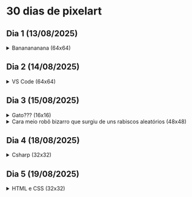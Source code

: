 # 30 dias de pixelart

## Dia 1 (13/08/2025)

<details>
    <summary>Bananananana (64x64)</summary> 
    <img src="dia01/banana/banana.png">
</details>

## Dia 2 (14/08/2025)

<details>
    <summary>VS Code (64x64)</summary> 
    <img title="1.0" src="dia02/vscode/vscode1.0.png">
    <img title="2.0" src="dia02/vscode/vscode2.0.png">
    <!-- <img title="2.0 com borda" src="dia02/vscode/vscode2.0_borda.png"> -->
</details>

## Dia 3 (15/08/2025)

<details>
    <summary>Gato??? (16x16)</summary> 
    <img title="1.0" src="dia03/gato.png">
    <img title="2.0" src="dia03/gato2.0.png">
</details>

<details>
    <summary>Cara meio robô bizarro que surgiu de uns rabiscos aleatórios (48x48)</summary> 
    <img src="dia03/seila.png">
</details>

## Dia 4 (18/08/2025)

<details>
    <summary>Csharp (32x32)</summary> 
    <img title="C#" src="dia04/csharp.png">
</details>

## Dia 5 (19/08/2025)

<details>
    <summary>HTML e CSS (32x32)</summary> 
    <img title="HTML" src="dia05/html.png">
    <img title="CSS" src="dia05/css.png">
</details>